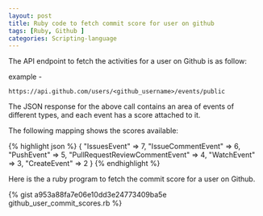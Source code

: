 ```yaml
---
layout: post
title: Ruby code to fetch commit score for user on github
tags: [Ruby, Github ]
categories: Scripting-language
---
```


The API endpoint to fetch the activities for a user on Github is as follow:

example -

`https://api.github.com/users/<github_username>/events/public`

The JSON response for the above call contains an area of events of different types, and
each event has a score attached to it.

The following mapping shows the scores available:

{% highlight json %}
{
"IssuesEvent" => 7,
"IssueCommentEvent" => 6,
"PushEvent" => 5,
"PullRequestReviewCommentEvent" => 4,
"WatchEvent" => 3,
"CreateEvent" => 2
}
{% endhighlight %}

Here is the a ruby program to fetch the commit score for a user on Github.

{% gist a953a88fa7e06e10dd3e24773409ba5e github_user_commit_scores.rb %}
